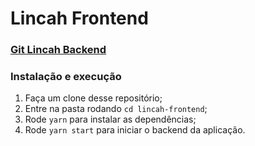 # Lincah Frontend

### [Git Lincah Backend](https://github.com/DiogoFGouvea/lincah-backend)

### Instalação e execução

1. Faça um clone desse repositório;
2. Entre na pasta rodando `cd lincah-frontend`;
3. Rode `yarn` para instalar as dependências;
4. Rode `yarn start` para iniciar o backend da aplicação.
